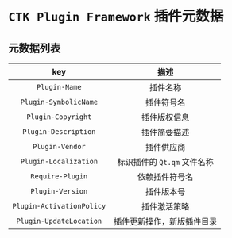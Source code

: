 # `CTK Plugin Framework` 插件元数据

## 元数据列表

| key                       | 描述                 |
|:-------------------------:|:------------------:|
| `Plugin-Name`             | 插件名称               |
| `Plugin-SymbolicName`     | 插件符号名              |
| `Plugin-Copyright`        | 插件版权信息             |
| `Plugin-Description`      | 插件简要描述             |
| `Plugin-Vendor`           | 插件供应商              |
| `Plugin-Localization`     | 标识插件的 `Qt.qm` 文件名称 |
| `Require-Plugin`          | 依赖插件符号名            |
| `Plugin-Version`          | 插件版本号              |
| `Plugin-ActivationPolicy` | 插件激活策略             |
| `Plugin-UpdateLocation`   | 插件更新操作，新版插件目录      |
